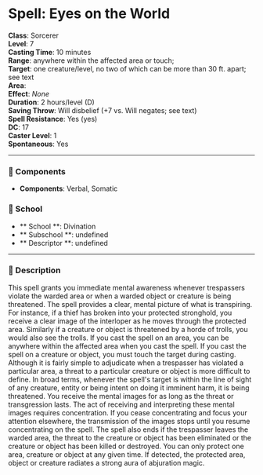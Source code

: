 
# Spell: Eyes on the World
**Class**: Sorcerer  
**Level**: 7  
**Casting Time**: 10 minutes  
**Range**: anywhere within the affected area or touch;   
**Target**: one creature/level, no two of which can be more than 30 ft. apart; see text  
**Area**:   
**Effect**: _None_  
**Duration**: 2 hours/level (D)  
**Saving Throw**: Will disbelief (+7 vs. Will negates; see text)  
**Spell Resistance**: Yes (yes)  
**DC**: 17  
**Caster Level**: 1  
**Spontaneous**: Yes

---

### 🔮 Components
- **Components**: Verbal, Somatic

### 🏫 School
- ** School **: Divination
- ** Subschool **: undefined
- ** Descriptor **: undefined
---

### 📜 Description
This spell grants you immediate mental awareness whenever trespassers violate the warded area or when a warded object or creature is being threatened. The spell provides a clear, mental picture of what is transpiring. For instance, if a thief has broken into your protected stronghold, you receive a clear image of the interloper as he moves through the protected area. Similarly if a creature or object is threatened by a horde of trolls, you would also see the trolls. If you cast the spell on an area, you can be anywhere within the affected area when you cast the spell. If you cast the spell on a creature or object, you must touch the target during casting. Although it is fairly simple to adjudicate when a trespasser has violated a particular area, a threat to a particular creature or object is more difficult to define. In broad terms, whenever the spell's target is within the line of sight of any creature, entity or being intent on doing it imminent harm, it is being threatened. You receive the mental images for as long as the threat or transgression lasts. The act of receiving and interpreting these mental images requires concentration. If you cease concentrating and focus your attention elsewhere, the transmission of the images stops until you resume concentrating on the spell. The spell also ends if the trespasser leaves the warded area, the threat to the creature or object has been eliminated or the creature or object has been killed or destroyed. You can only protect one area, creature or object at any given time. If detected, the protected area, object or creature radiates a strong aura of abjuration magic.
